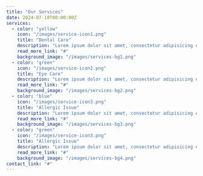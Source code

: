 ```yaml
---
title: "Our Services"
date: 2024-07-18T00:00:00Z
services:
  - color: "yellow"
    icon: "/images/service-icon1.png"
    title: "Dental Care"
    description: "Lorem ipsum dolor sit amet, consectetur adipisicing elit, sed do eius mod tempor incididunt ut labore."
    read_more_link: "#"
    background_image: "/images/services-bg1.png"
  - color: "green"
    icon: "/images/service-icon2.png"
    title: "Eye Care"
    description: "Lorem ipsum dolor sit amet, consectetur adipisicing elit, sed do eius mod tempor incididunt ut labore."
    read_more_link: "#"
    background_image: "/images/services-bg2.png"
  - color: "blue"
    icon: "/images/service-icon3.png"
    title: "Allergic Issue"
    description: "Lorem ipsum dolor sit amet, consectetur adipisicing elit, sed do eius mod tempor incididunt ut labore."
    read_more_link: "#"
    background_image: "/images/services-bg3.png"
  - color: "green"
    icon: "/images/service-icon3.png"
    title: "Allergic Issue"
    description: "Lorem ipsum dolor sit amet, consectetur adipisicing elit, sed do eius mod tempor incididunt ut labore."
    read_more_link: "#"
    background_image: "/images/services-bg4.png"
contact_link: "#"
---
```

